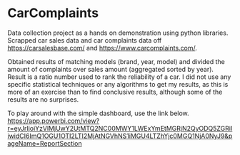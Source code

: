 # CarComplaints

Data collection project as a hands on demonstration using python libraries. Scrapped car sales data and car complaints data off https://carsalesbase.com/ and https://www.carcomplaints.com/.

Obtained results of matching models (brand, year, model) and divided the amount of complaints over sales amount (aggregated sorted by year). Result is a ratio number used to rank the reliability of a car. I did not use any specific statistical techniques or any algorithms to get my results, as this is more of an exercise than to find conclusive results, although some of the results are no surprises. 

To play around with the simple dashboard, use the link below.
https://app.powerbi.com/view?r=eyJrIjoiYzVlMjUwY2UtMTQ2NC00MWY1LWExYmEtMGRjN2QyODQ5ZGRiIiwidCI6ImQ1OGU1OTI2LTI2MjAtNGVhNS1iMGU4LTZhYjc0MGQ1NjA0NyJ9&pageName=ReportSection
